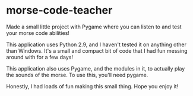 # morse-code-teacher
Made a small little project with Pygame where you can listen to and test your morse code abilities!

This application uses Python 2.9, and I haven't tested it on anything other than Windows. It's a small and compact bit of code that I had fun messing around with for a few days!

This application also uses Pygame, and the modules in it, to actually play the sounds of the morse. To use this, you'll need pygame.

Honestly, I had loads of fun making this small thing. Hope you enjoy it!
